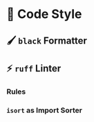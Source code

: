 # 🎨 Code Style

## 🖌️ `black` Formatter

## ⚡ `ruff` Linter

### Rules

### `isort` as Import Sorter
